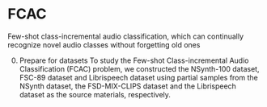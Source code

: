 # FCAC
Few-shot class-incremental audio  classification, which can continually recognize novel audio classes without forgetting old ones

0. Prepare for datasets
  To study the Few-shot Class-incremental Audio Classification (FCAC) problem, we constructed the NSynth-100 dataset, FSC-89 dataset and Librispeech dataset using partial samples from the NSynth dataset, the FSD-MIX-CLIPS dataset and the Librispeech dataset as the source materials, respectively.

